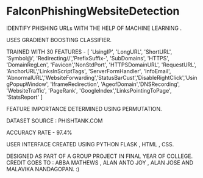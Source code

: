 # FalconPhishingWebsiteDetection
IDENTIFY PHISHING URLs WITH THE HELP OF MACHINE LEARNING .

USES GRADIENT BOOSTING CLASSIFIER.

TRAINED WITH 30 FEATURES - [ 'UsingIP', 'LongURL', 'ShortURL', 'Symbol@', 'Redirecting//','PrefixSuffix-', 'SubDomains', 'HTTPS', 'DomainRegLen', 'Favicon','NonStdPort', 'HTTPSDomainURL', 'RequestURL', 'AnchorURL','LinksInScriptTags', 'ServerFormHandler', 'InfoEmail', 'AbnormalURL','WebsiteForwarding','StatusBarCust','DisableRightClick','UsingPopupWindow', 'IframeRedirection', 'AgeofDomain','DNSRecording', 'WebsiteTraffic', 'PageRank', 'GoogleIndex','LinksPointingToPage', 'StatsReport' ]

FEATURE IMPORTANCE DETERMINED USING PERMUTATION.

DATASET SOURCE : PHISHTANK.COM

ACCURACY RATE - 97.4%

USER INTERFACE CREATED USING PYTHON FLASK , HTML , CSS.

DESIGNED AS PART OF A GROUP PROJECT IN FINAL YEAR OF COLLEGE.
CREDIT GOES TO :
ABBA MATHEWS , ALAN ANTO JOY , ALAN JOSE AND MALAVIKA NANDAGOPAN.
:)
